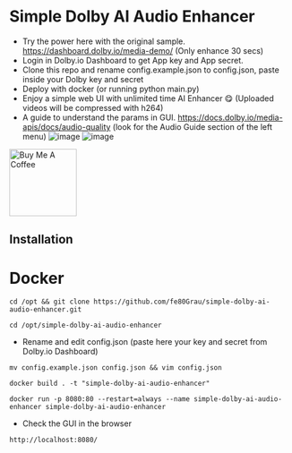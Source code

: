 # Simple Dolby AI Audio Enhancer
* Try the power here with the original sample. https://dashboard.dolby.io/media-demo/ (Only enhance 30 secs)
* Login in Dolby.io Dashboard to get App key and App secret.
* Clone this repo and rename config.example.json to config.json, paste inside your Dolby key and secret
* Deploy with docker (or running python main.py)
* Enjoy a simple web UI with unlimited time AI Enhancer 😋 (Uploaded videos will be compressed with h264)
* A guide to understand the params in GUI. https://docs.dolby.io/media-apis/docs/audio-quality (look for the Audio Guide section of the left menu)
![image](https://github.com/fe80Grau/simple-dolby-ai-audio-enhancer/assets/6680464/31b0a041-3311-451e-af8a-a51b131ffd05)
![image](https://github.com/fe80Grau/simple-dolby-ai-audio-enhancer/assets/6680464/bf94d103-71d7-4a6e-bc5e-f30620d515d1)


<a href="https://www.buymeacoffee.com/fe80grau" target="_blank"><img src="https://cdn.buymeacoffee.com/buttons/v2/default-yellow.png" alt="Buy Me A Coffee" style="width: 120px !important;" ></a>

## Installation
# Docker

```console
cd /opt && git clone https://github.com/fe80Grau/simple-dolby-ai-audio-enhancer.git
```

```console
cd /opt/simple-dolby-ai-audio-enhancer
```

* Rename and edit config.json (paste here your key and secret from Dolby.io Dashboard)
```console
mv config.example.json config.json && vim config.json
```

```console
docker build . -t "simple-dolby-ai-audio-enhancer" 
```

```console
docker run -p 8080:80 --restart=always --name simple-dolby-ai-audio-enhancer simple-dolby-ai-audio-enhancer
```

* Check the GUI in the browser
```console
http://localhost:8080/
```


